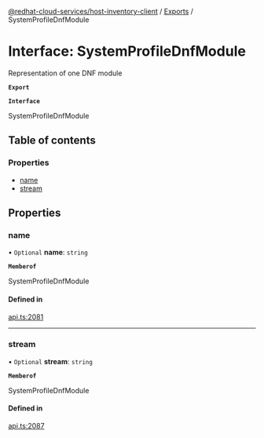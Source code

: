 [@redhat-cloud-services/host-inventory-client](../README.md) / [Exports](../modules.md) / SystemProfileDnfModule

# Interface: SystemProfileDnfModule

Representation of one DNF module

**`Export`**

**`Interface`**

SystemProfileDnfModule

## Table of contents

### Properties

- [name](SystemProfileDnfModule.md#name)
- [stream](SystemProfileDnfModule.md#stream)

## Properties

### name

• `Optional` **name**: `string`

**`Memberof`**

SystemProfileDnfModule

#### Defined in

[api.ts:2081](https://github.com/mkholjuraev/javascript-clients/blob/master/packages/host-inventory/api.ts#L2081)

___

### stream

• `Optional` **stream**: `string`

**`Memberof`**

SystemProfileDnfModule

#### Defined in

[api.ts:2087](https://github.com/mkholjuraev/javascript-clients/blob/master/packages/host-inventory/api.ts#L2087)
